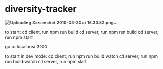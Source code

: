 # diversity-tracker

![Uploading Screenshot 2019-03-30 at 16.33.53.png…]()



to start:
cd client, run npm run build
cd server, run npm run build
cd server, run npm start

go to localhost:3000

to start in dev mode: 
cd client, run npm run build:watch
cd server, run npm run build:watch
cd server, run npm start





